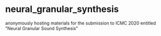 # neural_granular_synthesis
anonymously hosting materials for the submission to ICMC 2020 entitled "Neural Granular Sound Synthesis"
